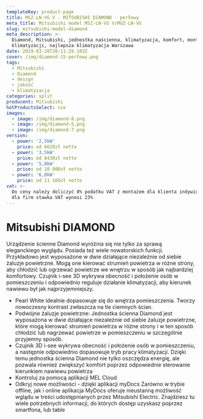 ```yaml
---
templateKey: product-page
title: MSZ-LN-VG V - MITSUBISHI DIAMOND - perłowy
meta_title: Mitsubishi model MSZ-LN-VG V/MUZ-LN-VG
slug: mitsubishi-model-diamond
meta_description: >-
  Diamond, Mitsubishi, jednostka naścienna, klimatyzacja, komfort, montaż
  klimatyzacji, najlepsza klimatyzacja Warszawa
date: 2019-03-28T20:11:29.103Z
cover: /img/diamond-15-perłowy.png
tags:
  - Mitsubishi
  - Diamond
  - design
  - jakość
  - klimatyzacja
categories: split
producent: Mitsubishi
hotProductsSelect: nie
images:
  - image: /img/diamond-8.png
  - image: /img/diamond-5.png
  - image: /img/diamond-7.png
version:
  - power: '2,5kW'
    price: od 6620zł netto
  - power: '3,5kW'
    price: od 8430zł netto
  - power: '5,0kW'
    price: od 10 000zł netto
  - power: '6,0kW'
    price: od 11 160zł netto
vat: >-
  Do ceny należy doliczyć 8% podatku VAT z montażem dla klienta indywidualnego,
  dla firm stawka VAT wynosi 23%
---
```

# Mitsubishi DIAMOND

Urządzenie ścienne Diamond wyróżnia się nie tylko za sprawą eleganckiego wyglądu. Posiada też wiele nowatorskich funkcji. Przykładowo jest wyposażone w dwie działające niezależnie od siebie żaluzje powietrzne. Mogą one kierować strumień powietrza w różne strony, aby chłodzić lub ogrzewać powietrze we wnętrzu w sposób jak najbardziej komfortowy. Czujnik i-see 3D wykrywa obecność i położenie osób w pomieszczeniu i odpowiednio reguluje działanie klimatyzacji, aby kierunek nawiewu był jak najprzyjemniejszy.

* Pearl White idealnie dopasowuje się do wnętrza pomieszczenia. Tworzy nowoczesny kontrast zwłaszcza na tle ciemnych ścian.
* Podwójne żaluzje powietrzne:
  Jednostka ścienna Diamond jest wyposażona w dwie działające niezależnie od siebie żaluzje powietrzne, które mogą kierować strumień powietrza w różne strony i w ten sposób chłodzić lub nagrzewać powietrze w pomieszczeniu w szczególnie przyjemny sposób.
* Czujnik 3D i-see wykrywa obecność i położenie osób w pomieszczeniu, a następnie odpowiednio dopasowuje tryb pracy klimatyzacji. Dzięki temu jednostka ścienna Diamond nie tylko oszczędza energię, ale pozwala również zwiększyć komfort poprzez odpowiednie sterowanie kierunkiem nawiewu powietrza
* Kontroluj za pomocą aplikacji MEL Cloud
* Odkryj nowe możliwości - dzięki aplikacji myDocs
  Zarówno w trybie offline, jak i online aplikacja MyDocs oferuje nieustanną możliwość wglądu w treści udostępnianych przez Mitsubishi Electric. Znajdziesz tu wiele potrzebnych informacji, do których dostęp uzyskasz poprzez smartfona, lub table
